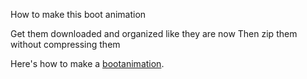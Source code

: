 How to make this boot animation 

Get them downloaded and organized like they are now
Then zip them without compressing them

Here's how to make a [bootanimation](https://android.googlesource.com/platform/frameworks/base/+/master/cmds/bootanimation/FORMAT.md).
